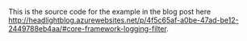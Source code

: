 This is the source code for the example in the blog post here http://headlightblog.azurewebsites.net/p/4f5c65af-a0be-47ad-be12-2449788eb4aa/#core-framework-logging-filter.
